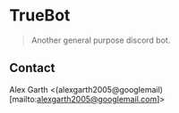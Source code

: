# TrueBot

> Another general purpose discord bot.

## Contact

Alex Garth <(alexgarth2005@googlemail)[mailto:alexgarth2005@googlemail.com]>